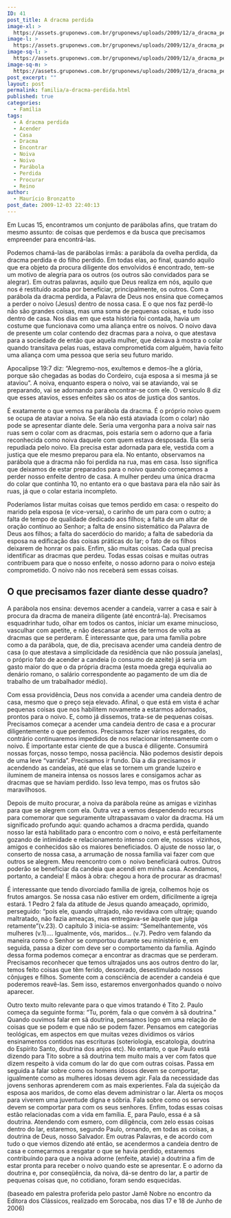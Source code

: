 ```yaml
---
ID: 41
post_title: A dracma perdida
image-xl: >
  https://assets.gruponews.com.br/gruponews/uploads/2009/12/a_dracma_perdida.jpg
image-l: >
  https://assets.gruponews.com.br/gruponews/uploads/2009/12/a_dracma_perdida-960x720.jpg
image-sq-l: >
  https://assets.gruponews.com.br/gruponews/uploads/2009/12/a_dracma_perdida.jpg
image-sq-m: >
  https://assets.gruponews.com.br/gruponews/uploads/2009/12/a_dracma_perdida-720x720.jpg
post_excerpt: ""
layout: post
permalink: familia/a-dracma-perdida.html
published: true
categories:
  - Família
tags:
  - A dracma perdida
  - Acender
  - Casa
  - Dracma
  - Encontrar
  - Noiva
  - Noivo
  - Parábola
  - Perdida
  - Procurar
  - Reino
author:
  - Maurício Bronzatto
post_date: 2009-12-03 22:40:13
---
```

Em Lucas 15, encontramos um conjunto de parábolas afins, que tratam do mesmo assunto: de coisas que perdemos e da busca que precisamos empreender para encontrá-las.

Podemos chamá-las de parábolas irmãs: a parábola da ovelha perdida, da dracma perdida e do filho perdido. Em todas elas, ao final, quando aquilo que era objeto da procura diligente dos envolvidos é encontrado, tem-se um motivo de alegria para os outros (os outros são convidados para se alegrar). Em outras palavras, aquilo que Deus realiza em nós, aquilo que nos é restituído acaba por beneficiar, principalmente, os outros. Com a parábola da dracma perdida, a Palavra de Deus nos ensina que começamos a perder o noivo (Jesus) dentro de nossa casa. E o que nos faz perdê-lo não são grandes coisas, mas uma soma de pequenas coisas, e tudo isso dentro de casa. Nos dias em que esta história foi contada, havia um costume que funcionava como uma aliança entre os noivos. O noivo dava de presente um colar contendo dez dracmas para a noiva, o que atestava para a sociedade de então que aquela mulher, que deixava à mostra o colar quando transitava pelas ruas, estava comprometida com alguém, havia feito uma aliança com uma pessoa que seria seu futuro marido.

Apocalipse 19:7 diz: “Alegremo-nos, exultemos e demos-lhe a glória, porque são chegadas as bodas do Cordeiro, cuja esposa a si mesma já se ataviou”. A noiva, enquanto espera o noivo, vai se ataviando, vai se preparando, vai se adornando para encontrar-se com ele. O versículo 8 diz que esses atavios, esses enfeites são os atos de justiça dos santos.

É exatamente o que vemos na parábola da dracma. É o próprio noivo quem se ocupa de ataviar a noiva. Se ela não está ataviada (com o colar) não pode se apresentar diante dele. Seria uma vergonha para a noiva sair nas ruas sem o colar com as dracmas, pois estaria sem o adorno que a faria reconhecida como noiva daquele com quem estava desposada. Ela seria repudiada pelo noivo. Ela precisa estar adornada para ele, vestida com a justiça que ele mesmo preparou para ela. No entanto, observamos na parábola que a dracma não foi perdida na rua, mas em casa. Isso significa que deixamos de estar preparados para o noivo quando começamos a perder nosso enfeite dentro de casa. A mulher perdeu uma única dracma do colar que continha 10, no entanto era o que bastava para ela não sair às ruas, já que o colar estaria incompleto.

Poderíamos listar muitas coisas que temos perdido em casa: o respeito do marido pela esposa (e vice-versa), o carinho de um para com o outro; a falta de tempo de qualidade dedicado aos filhos; a falta de um altar de oração contínuo ao Senhor; a falta de ensino sistemático da Palavra de Deus aos filhos; a falta do sacerdócio do marido; a falta de sabedoria da esposa na edificação das coisas práticas do lar; o fato de os filhos deixarem de honrar os pais. Enfim, são muitas coisas. Cada qual precisa identificar as dracmas que perdeu. Todas essas coisas e muitas outras contribuem para que o nosso enfeite, o nosso adorno para o noivo esteja comprometido. O noivo não nos receberá sem essas coisas.
<h2>O que precisamos fazer diante desse quadro?</h2>
A parábola nos ensina: devemos acender a candeia, varrer a casa e sair à procura da dracma de maneira diligente (até encontrá-la). Precisamos esquadrinhar tudo, olhar em todos os cantos, iniciar um exame minucioso, vasculhar com apetite, e não descansar antes de termos de volta as dracmas que se perderam. É interessante que, para uma família pobre como a da parábola, que, de dia, precisava acender uma candeia dentro de casa (o que atestava a simplicidade da residência que não possuía janelas), o próprio fato de acender a candeia (o consumo de azeite) já seria um gasto maior do que o da própria dracma (esta moeda grega equivalia ao denário romano, o salário correspondente ao pagamento de um dia de trabalho de um trabalhador médio).

Com essa providência, Deus nos convida a acender uma candeia dentro de casa, mesmo que o preço seja elevado. Afinal, o que está em vista é achar pequenas coisas que nos habilitem novamente a estarmos adornados, prontos para o noivo. E, como já dissemos, trata-se de pequenas coisas. Precisamos começar a acender uma candeia dentro de casa e a procurar diligentemente o que perdemos. Precisamos fazer vários resgates, do contrário continuaremos impedidos de nos relacionar intensamente com o noivo. É importante estar ciente de que a busca é diligente. Consumirá nossas forças, nosso tempo, nossa paciência. Não podemos desistir depois de uma leve “varrida”. Precisamos ir fundo. Dia a dia precisamos ir acendendo as candeias, até que elas se tornem um grande luzeiro e iluminem de maneira intensa os nossos lares e consigamos achar as dracmas que se haviam perdido. Isso leva tempo, mas os frutos são maravilhosos.

Depois de muito procurar, a noiva da parábola reúne as amigas e vizinhas para que se alegrem com ela. Outra vez a vemos despendendo recursos para comemorar que seguramente ultrapassavam o valor da dracma. Há um significado profundo aqui: quando achamos a dracma perdida, quando nosso lar está habilitado para o encontro com o noivo, e está perfeitamente gozando de intimidade e relacionamento intenso com ele, nossos  vizinhos, amigos e conhecidos são os maiores beneficiados. O ajuste de nosso lar, o conserto de nossa casa, a arrumação de nossa família vai fazer com que outros se alegrem. Meu reencontro com o  noivo beneficiará outros. Outros poderão se beneficiar da candeia que acendi em minha casa. Acendamos, portanto, a candeia! E mãos à obra: chegou a hora de procurar as dracmas!

É interessante que tendo divorciado família de igreja, colhemos hoje os frutos amargos. Se nossa casa não estiver em ordem, dificilmente a igreja estará. 1 Pedro 2 fala da atitude de Jesus quando ameaçado, oprimido, perseguido: “pois ele, quando ultrajado, não revidava com ultraje; quando maltratado, não fazia ameaças, mas entregava-se àquele que julga retamente”(v.23). O capítulo 3 inicia-se assim: “Semelhantemente, vós mulheres (v.1).... Igualmente, vós, maridos... (v.7). Pedro vem falando da maneira como o Senhor se comportou durante seu ministério e, em seguida, passa a dizer com deve ser o comportamento da família. Agindo dessa forma podemos começar a encontrar as dracmas que se perderam. Precisamos reconhecer que temos ultrajados uns aos outros dentro do lar, temos feito coisas que têm ferido, desonrado, desestimulado nossos cônjuges e filhos. Somente com a consciência de acender a candeia é que poderemos reavê-las. Sem isso, estaremos envergonhados quando o noivo aparecer.

Outro texto muito relevante para o que vimos tratando é Tito 2. Paulo começa da seguinte forma: “Tu, porém, fala o que convém à sã doutrina.” Quando ouvimos falar em sã doutrina, pensamos logo em uma relação de coisas que se podem e que não se podem fazer. Pensamos em categorias teológicas, em aspectos em que muitas vezes dividimos os vários ensinamentos contidos nas escrituras (soteriologia, escatologia, doutrina do Espírito Santo, doutrina dos anjos etc). No entanto, o que Paulo está dizendo para Tito sobre a sã doutrina tem muito mais a ver com fatos que dizem respeito à vida comum do lar do que com outras coisas. Passa em seguida a falar sobre como os homens idosos devem se comportar, igualmente como as mulheres idosas devem agir. Fala da necessidade das jovens senhoras aprenderem com as mais experientes. Fala da sujeição da esposa aos maridos, de como elas devem administrar o lar. Alerta os moços para viverem uma juventude digna e sóbria. Fala sobre como os servos devem se comportar para com os seus senhores. Enfim, todas essas coisas estão relacionadas com a vida em família. E, para Paulo, essa é a sã doutrina. Atendendo com esmero, com diligência, com zelo essas coisas dentro do lar, estaremos, segundo Paulo, ornando, em todas as coisas, a doutrina de Deus, nosso Salvador. Em outras Palavras, e de acordo com tudo o que viemos dizendo até então, se acendermos a candeia dentro de casa e começarmos a resgatar o que se havia perdido, estaremos contribuindo para que a noiva adorne (enfeite, atavie) a doutrina a fim de estar pronta para receber o noivo quando este se apresentar. E o adorno da doutrina e, por conseqüência, da noiva, dá-se dentro do lar, a partir de pequenas coisas que, no cotidiano, foram sendo esquecidas.

(baseado em palestra proferida pelo pastor Jamê Nobre no encontro da Editora dos Clássicos, realizado em Sorocaba, nos dias 17 e 18 de Junho de 2006)